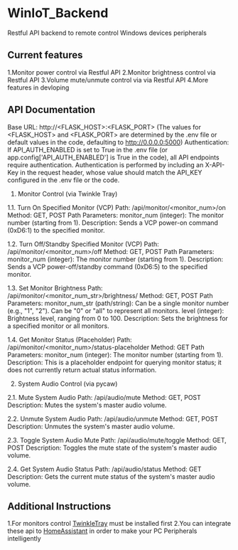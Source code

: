 # WinIoT_Backend
Restful API backend to remote control Windows devices peripherals

## Current features
1.Monitor power control via Restful API
2.Monitor brightness control via Restful API
3.Volume mute/unmute control via via Restful API
4.More features in devloping

## API Documentation

Base URL: http://<FLASK_HOST>:<FLASK_PORT>
(The values for <FLASK_HOST> and <FLASK_PORT> are determined by the .env file or default values in the code, defaulting to http://0.0.0.0:5000)
Authentication:
If API_AUTH_ENABLED is set to True in the .env file (or app.config['API_AUTH_ENABLED'] is True in the code), all API endpoints require authentication.
Authentication is performed by including an X-API-Key in the request header, whose value should match the API_KEY configured in the .env file or the code.

1. Monitor Control (via Twinkle Tray)

1.1. Turn On Specified Monitor (VCP)
Path: /api/monitor/<monitor_num>/on
Method: GET, POST
Path Parameters:
monitor_num (integer): The monitor number (starting from 1).
Description: Sends a VCP power-on command (0xD6:1) to the specified monitor.

1.2. Turn Off/Standby Specified Monitor (VCP)
Path: /api/monitor/<monitor_num>/off
Method: GET, POST
Path Parameters:
monitor_num (integer): The monitor number (starting from 1).
Description: Sends a VCP power-off/standby command (0xD6:5) to the specified monitor.

1.3. Set Monitor Brightness
Path: /api/monitor/<monitor_num_str>/brightness/<level>
Method: GET, POST
Path Parameters:
monitor_num_str (path/string):
Can be a single monitor number (e.g., "1", "2").
Can be "0" or "all" to represent all monitors.
level (integer): Brightness level, ranging from 0 to 100.
Description: Sets the brightness for a specified monitor or all monitors.

1.4. Get Monitor Status (Placeholder)
Path: /api/monitor/<monitor_num>/status-placeholder
Method: GET
Path Parameters:
monitor_num (integer): The monitor number (starting from 1).
Description: This is a placeholder endpoint for querying monitor status; it does not currently return actual status information.

2. System Audio Control (via pycaw)

2.1. Mute System Audio
Path: /api/audio/mute
Method: GET, POST
Description: Mutes the system's master audio volume.

2.2. Unmute System Audio
Path: /api/audio/unmute
Method: GET, POST
Description: Unmutes the system's master audio volume.

2.3. Toggle System Audio Mute
Path: /api/audio/mute/toggle
Method: GET, POST
Description: Toggles the mute state of the system's master audio volume.

2.4. Get System Audio Status
Path: /api/audio/status
Method: GET
Description: Gets the current mute status of the system's master audio volume.

## Additional Instructions
1.For monitors control [TwinkleTray](https://github.com/xanderfrangos/twinkle-tray) must be installed first
2.You can integrate these api to [HomeAssistant](https://github.com/home-assistant) in order to make your PC Peripherals intelligently



